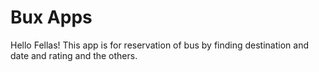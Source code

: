 # Bux Apps 

Hello Fellas!
This app is for reservation of bus by finding destination and date and rating and the others. 
